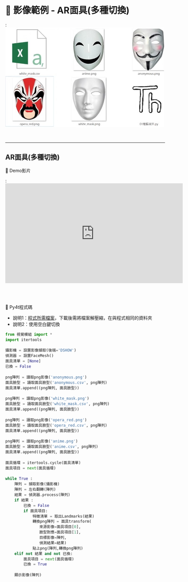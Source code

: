 # 🔰 影像範例 - AR面具(多種切換)


: ![AR面具(多種切換)](ar_mask_switch.jpg)

<br/>

-------------------------------------

## AR面具(多種切換)

🎦 Demo影片

: <iframe width="560" height="315" src="https://www.youtube.com/embed/a4KKPwdfslw" frameborder="0" allow="accelerometer; autoplay; encrypted-media; gyroscope; picture-in-picture" allowfullscreen></iframe>

<br/>
<br/>

📄 Py4t程式碼

* 說明1：[程式所需檔案](ar_mask_switch.zip)，下載後需將檔案解壓縮，在與程式相同的資料夾
* 說明2：使用空白鍵切換

```python
from 視覺模組 import *
import itertools

攝影機 = 設置影像擷取(後端='DSHOW')
偵測器 = 設置FaceMesh()
面具清單 = [None]
已換 = False

png陣列 = 讀取png影像('anonymous.png')
面具臉型 = 讀取面具臉型('anonymous.csv', png陣列)
面具清單.append((png陣列, 面具臉型))

png陣列 = 讀取png影像('white_mask.png')
面具臉型 = 讀取面具臉型('white_mask.csv', png陣列)
面具清單.append((png陣列, 面具臉型))

png陣列 = 讀取png影像('opera_red.png')
面具臉型 = 讀取面具臉型('opera_red.csv', png陣列)
面具清單.append((png陣列, 面具臉型))

png陣列 = 讀取png影像('anime.png')
面具臉型 = 讀取面具臉型('anime.csv', png陣列)
面具清單.append((png陣列, 面具臉型))

面具循環 = itertools.cycle(面具清單)
面具項目 = next(面具循環)

while True :
    陣列 = 擷取影像(攝影機)
    陣列 = 左右翻轉(陣列)
    結果 = 偵測器.process(陣列)
    if 結果 :
        已換 = False
        if 面具項目:
            特徵清單 = 取出Landmarks(結果)
            轉換png陣列 = 面具transform(
               來源影像=面具項目[0],
               臉型對應=面具項目[1],
               目標影像=陣列,
               偵測結果=結果)
            貼上png(陣列,轉換png陣列)
    elif not 結果 and not 已換:
        面具項目 = next(面具循環)
        已換 = True
    
    顯示影像(陣列)
```